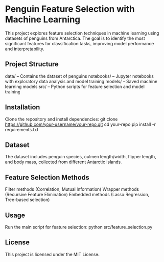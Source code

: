 # Penguin Feature Selection with Machine Learning
This project explores feature selection techniques in machine learning using datasets of penguins from Antarctica. The goal is to identify the most significant features for classification tasks, improving model performance and interpretability.

## Project Structure
data/ – Contains the dataset of penguins
notebooks/ – Jupyter notebooks with exploratory data analysis and model training
models/ – Saved machine learning models
src/ – Python scripts for feature selection and model training

## Installation
Clone the repository and install dependencies:
git clone https://github.com/your-username/your-repo.git
cd your-repo
pip install -r requirements.txt

## Dataset
The dataset includes penguin species, culmen length/width, flipper length, and body mass, collected from different Antarctic islands.

## Feature Selection Methods
Filter methods (Correlation, Mutual Information)
Wrapper methods (Recursive Feature Elimination)
Embedded methods (Lasso Regression, Tree-based selection)

## Usage
Run the main script for feature selection:
python src/feature_selection.py

## License
This project is licensed under the MIT License.

